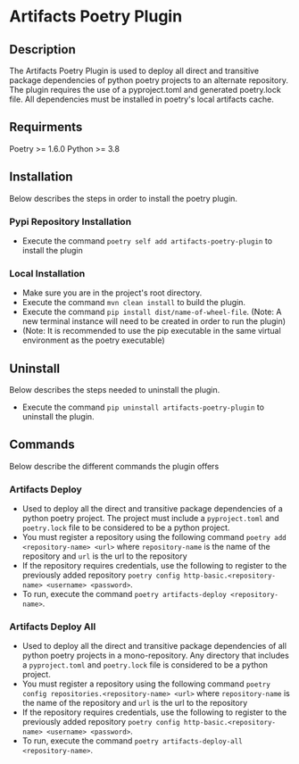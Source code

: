 # Artifacts Poetry Plugin

## Description
The Artifacts Poetry Plugin is used to deploy all direct and transitive package dependencies of python poetry projects to an alternate repository. The plugin requires the use of a pyproject.toml and generated poetry.lock file. All dependencies must be installed in poetry's local artifacts cache. 

## Requirments
Poetry >= 1.6.0
Python >= 3.8

## Installation
Below describes the steps in order to install the poetry plugin.

### Pypi Repository Installation
* Execute the command `poetry self add artifacts-poetry-plugin` to install the plugin

### Local Installation
* Make sure you are in the project's root directory. 
* Execute the command `mvn clean install` to build the plugin.
* Execute the command `pip install dist/name-of-wheel-file`. (Note: A new terminal instance will need to be created in order to run the plugin)
* (Note: It is recommended to use the pip executable in the same virtual environment as the poetry executable)

## Uninstall
Below describes the steps needed to uninstall the plugin.

* Execute the command `pip uninstall artifacts-poetry-plugin` to uninstall the plugin. 

## Commands
Below describe the different commands the plugin offers

### Artifacts Deploy
* Used to deploy all the direct and transitive package dependencies of a python poetry project. The project must include a `pyproject.toml` and `poetry.lock` file to be considered to be a python project. 
* You must register a repository using the following command `poetry add <repository-name> <url>` where `repository-name` is the name of the repository and `url` is the url to the repository
* If the repository requires credentials, use the following to register to the previously added repository `poetry config http-basic.<repository-name> <username> <password>`.
* To run, execute the command `poetry artifacts-deploy <repository-name>`.  

### Artifacts Deploy All
* Used to deploy all the direct and transitive package dependencies of all python poetry projects in a mono-repository. Any directory that includes a `pyproject.toml` and `poetry.lock` file is considered to be a python project. 
* You must register a repository using the following command `poetry config repositories.<repository-name> <url>` where `repository-name` is the name of the repository and `url` is the url to the repository
* If the repository requires credentials, use the following to register to the previously added repository `poetry config http-basic.<repository-name> <username> <password>`.
* To run, execute the command `poetry artifacts-deploy-all <repository-name>`. 